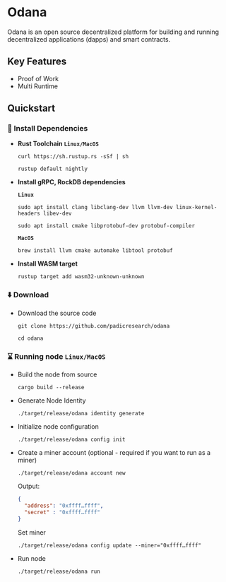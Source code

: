 # Odana

Odana is an open source decentralized platform for building and running decentralized applications (dapps) and smart
contracts.

## Key Features

* Proof of Work
* Multi Runtime

## Quickstart

### 🧰 Install Dependencies

* **Rust Toolchain `Linux/MacOS`**
    ```shell
    curl https://sh.rustup.rs -sSf | sh
    ```
    ```shell
    rustup default nightly
    ```
* **Install gRPC, RockDB dependencies**

  **`Linux`**

  ```shell
  sudo apt install clang libclang-dev llvm llvm-dev linux-kernel-headers libev-dev
  ```
  ```shell
  sudo apt install cmake libprotobuf-dev protobuf-compiler
  ```
  **`MacOS`**

  ```shell
  brew install llvm cmake automake libtool protobuf
  ```
* **Install WASM target**
  ```shell
  rustup target add wasm32-unknown-unknown
  ```

### ⬇️ Download

* Download the source code
    ```shell
    git clone https://github.com/padicresearch/odana
    ```
    ```shell
    cd odana
    ```

### ⌛️ Running node `Linux/MacOS`

* Build the node from source
    ```shell
    cargo build --release
    ```
* Generate Node Identity
    ```shell
    ./target/release/odana identity generate
    ```
* Initialize node configuration
    ```shell
    ./target/release/odana config init
    ```
* Create a miner account (optional - required if you want to run as a miner)
  ```shell
  ./target/release/odana account new
  ```
  Output:
  ```json
  {
    "address": "0xffff…ffff",
    "secret" : "0xffff…ffff"
  }
  ```
  Set miner
  ```shell
  ./target/release/odana config update --miner="0xffff…ffff"
  ```
* Run node
  ```shell
  ./target/release/odana run
  ```
